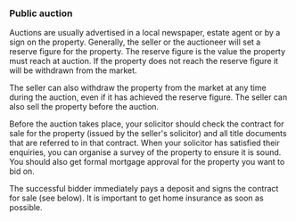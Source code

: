 ###  Public auction

Auctions are usually advertised in a local newspaper, estate agent or by a
sign on the property. Generally, the seller or the auctioneer will set a
reserve figure for the property. The reserve figure is the value the property
must reach at auction. If the property does not reach the reserve figure it
will be withdrawn from the market.

The seller can also withdraw the property from the market at any time during
the auction, even if it has achieved the reserve figure. The seller can also
sell the property before the auction.

Before the auction takes place, your solicitor should check the contract for
sale for the property (issued by the seller's solicitor) and all title
documents that are referred to in that contract. When your solicitor has
satisfied their enquiries, you can organise a survey of the property to ensure
it is sound. You should also get formal mortgage approval for the property you
want to bid on.

The successful bidder immediately pays a deposit and signs the contract for
sale (see below). It is important to get home insurance as soon as possible.
